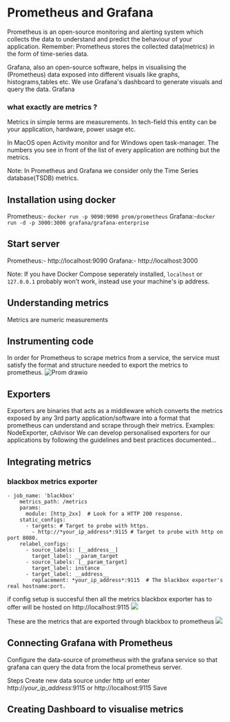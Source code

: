 # Prometheus and Grafana

Prometheus is an open-source monitoring and alerting system which collects the data to understand and predict the behaviour of your application. 
Remember: Prometheus stores the collected data(metrics) in the form of time-series data.

Grafana, also an open-source software, helps in visualising the (Prometheus) data exposed into different visuals like graphs, histograms,tables etc. We use Grafana's dashboard to generate visuals and query the data. Grafana 

### what exactly are metrics ?
Metrics in simple terms are measurements. In tech-field this entity can be your application, hardware, power usage etc.

In MacOS open Activity monitor and for Windows open task-manager. The numbers you see in front of the list of every application are nothing but the metrics.

Note: In Prometheus and Grafana we consider only the Time Series database(TSDB) metrics.


## Installation using docker
Prometheus:- `docker run -p 9090:9090 prom/prometheus`
Grafana:-`docker run -d -p 3000:3000 grafana/grafana-enterprise`

## Start server
Prometheus:- http://localhost:9090
Grafana:- http://localhost:3000

Note: If you have Docker Compose seperately installed, `localhost` or `127.0.0.1` probably won't work, instead use your machine's ip address.

## Understanding metrics
Metrics are numeric measurements

## Instrumenting code
In order for Prometheus to scrape metrics from a service, the service must satisfy the format and structure needed to export the metrics to prometheus.
![Prom drawio](https://user-images.githubusercontent.com/69111235/185801764-8b2e848b-57bc-4ac5-a962-a369da902933.png)


## Exporters

Exporters are binaries that acts as a middleware which converts the metrics exposed by any 3rd party application/software into a format that prometheus can understand and scrape through their metrics. Examples: NodeExporter, cAdvisor
We can develop personalised exporters for our applications by following the guidelines and best practices documented... 


## Integrating metrics

### blackbox metrics exporter
```
- job_name: 'blackbox'
    metrics_path: /metrics
    params:
      module: [http_2xx]  # Look for a HTTP 200 response.
    static_configs:
      - targets: # Target to probe with https.
        - http://*your_ip_address*:9115 # Target to probe with http on port 8080.
    relabel_configs:
      - source_labels: [__address__]
        target_label: __param_target
      - source_labels: [__param_target]
        target_label: instance
      - target_label: __address__
        replacement: *your_ip_address*:9115  # The blackbox exporter's real hostname:port.
```
        
if config setup is succesful then all the metrics blackbox exporter has to offer will be hosted on http://localhost:9115
![](https://i.imgur.com/4YMQhgO.jpg)



These are the metrics that are exported through blackbox to prometheus
![](https://i.imgur.com/BZbXGKw.png)


## Connecting Grafana with Prometheus

Configure the data-source of prometheus with the grafana service so that grafana can query the data from the local prometheus server.

Steps
Create new data source
under http url enter http://*your_ip_address*:9115 or http://localhost:9115
Save


## Creating Dashboard to visualise metrics


